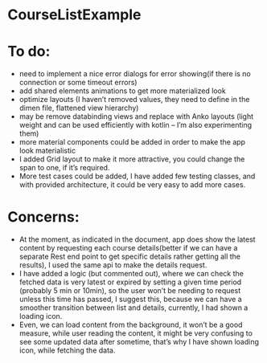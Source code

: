 # CourseListExample

# To do: 
- need to implement a nice error dialogs for error showing(if there is no connection or some timeout errors)
- add shared elements animations to get more materialized look
- optimize layouts (I haven’t removed values, they need to define in the dimen file, flattened view hierarchy)
- may be remove databinding views and replace with Anko layouts (light weight and can be used efficiently with kotlin – I’m also experimenting them)
- more material components could be added in order to make the app look materialistic 
- I added Grid layout to make it more attractive, you could change the span to one, if it’s required. 
-	More test cases could be added, I have added few testing classes, and with provided architecture, it could be very easy to add more cases. 


# Concerns: 
-	At the moment,  as indicated in the document, app does show the latest content by requesting each course details(better if we can have a separate Rest end point to get specific details rather getting all the results), I used the same api to make the details request.
- I have added a logic (but commented out), where we can check the fetched data is very latest or expired by setting a given time period (probably 5 min or 10min), so the user won’t be needing to request unless this time has passed, I suggest this, because we can have a smoother transition between list and details, currently, I had shown a loading icon. 
- Even, we can load content from the background, it won’t be a good measure, while user reading the content, it might be very confusing to see some updated data after sometime, that’s why I have shown loading icon, while fetching the data.


